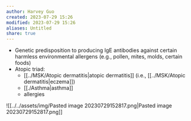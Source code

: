 ```yaml
---
author: Harvey Guo
created: 2023-07-29 15:26
modified: 2023-07-29 15:26
aliases: Untitled
share: true
---
```

- Genetic predisposition to producing IgE antibodies against certain harmless environmental allergens (e.g., pollen, mites, molds, certain foods)
- Atopic triad:
	- [[../MSK/Atopic dermatitis|atopic dermatitis]] (i.e., [[../MSK/Atopic dermatitis|eczema]])
	- [[./Asthma|asthma]] 
	- allergies
 
![[../../assets/img/Pasted image 20230729152817.png|Pasted image 20230729152817.png]]
